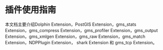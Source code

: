 # 插件使用指南

本文档主要介绍Dolphin Extension，PostGIS Extension，gms_stats Extension，gms_compress Extension，gms_profiler Extension，gms_output Extension，gms_xmlgen Extension，gms_raw Extension，gms_match Extension，NDPPlugin Extension， shark Extension 和 gms_tcp Extension。
